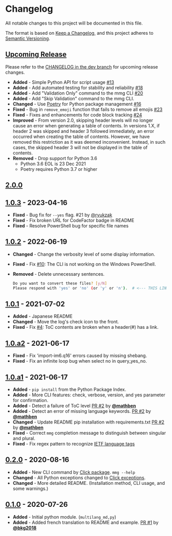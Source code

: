 # Changelog

All notable changes to this project will be documented in this file.

The format is based on [Keep a Changelog](https://keepachangelog.com/en/1.0.0/),
and this project adheres to [Semantic Versioning](https://semver.org/spec/v2.0.0.html).

<!--
알파벳 순서
Added 새로운 기능
Changed 기존 기능의 변경사항
Deprecated 곧 지워질 기능
Fixed 버그 픽스
Improved 기능 개선
Removed 지금 지워진 기능
Security 취약점이 있는 경우
-->

## [Upcoming Release][unreleased]

Please refer to the [CHANGELOG in the dev branch](https://github.com/ryul1206/multilingual-markdown/blob/dev/CHANGELOG.md) for upcoming release changes.

- **Added** - Simple Python API for script usage [#13](https://github.com/ryul1206/multilingual-markdown/issues/13)
- **Added** - Add automated testing for stability and reliability [#18](https://github.com/ryul1206/multilingual-markdown/issues/18)
- **Added** - Add "Validation Only" command to the mmg CLI [#20](https://github.com/ryul1206/multilingual-markdown/issues/20)
- **Added** - Add "Skip Validation" command to the mmg CLI.
- **Changed** - Use [Poetry](https://python-poetry.org/) for Python package management [#16](https://github.com/ryul1206/multilingual-markdown/issues/16)
- **Fixed** - Bug in `remove_emoji` function that fails to remove all emojis [#23](https://github.com/ryul1206/multilingual-markdown/issues/23)
- **Fixed** - Fixes and enhancements for code block tracking [#24](https://github.com/ryul1206/multilingual-markdown/issues/24)
- **Improved** - From version 2.0, skipping header levels will no longer cause an error when generating a table of contents. In versions 1.X, if header 2 was skipped and header 3 followed immediately, an error occurred when creating the table of contents. However, we have removed this restriction as it was deemed inconvenient. Instead, in such cases, the skipped header 3 will not be displayed in the table of contents.
- **Removed** - Drop support for Python 3.6
  - Python 3.6 EOL is 23 Dec 2021
  - Poetry requires Python 3.7 or higher

## [2.0.0]

## [1.0.3] - 2023-04-16

- **Fixed** - Bug fix for `--yes` flag. #21 by [@ryukzak](https://github.com/ryukzak)
- **Fixed** - Fix broken URL for CodeFactor badge in README
- **Fixed** - Resolve PowerShell bug for specific file names

## [1.0.2] - 2022-06-19

- **Changed** - Change the verbosity level of some display information.
- **Fixed** - Fix [#10](https://github.com/ryul1206/multilingual-markdown/issues/10): The CLI is not working on the Windows PowerShell.
- **Removed** - Delete unnecessary sentences.

  ```sh
  Do you want to convert these files? [y/N]
  Please respond with 'yes' or 'no' (or 'y' or 'n').  # <--- THIS LINE WAS DELETED.
  ```

## [1.0.1] - 2021-07-02

- **Added** - Japanese README
- **Changed** - Move the log's check icon to the front.
- **Fixed** - Fix [#4](https://github.com/ryul1206/multilingual-markdown/issues/4): ToC contents are broken when a header(#) has a link.

## [1.0.a2] - 2021-06-17

- **Fixed** - Fix 'import-im6.q16' errors caused by missing shebang.
- **Fixed** - Fix an infinite loop bug when select no in query_yes_no.

## [1.0.a1] - 2021-06-17

- **Added** - `pip install` from the Python Package Index.
- **Added** - More CLI features: check, verbose, version, and yes parameter for confirmation.
- **Added** - Detect a failure of ToC level [PR #2](https://github.com/ryul1206/multilingual-markdown/pull/2) by [**@mathben**](https://github.com/mathben)
- **Added** - Detect an error of missing language keywords. [PR #2](https://github.com/ryul1206/multilingual-markdown/pull/2) by [**@mathben**](https://github.com/mathben)
- **Changed** - Update README pip installation with requirements.txt [PR #2](https://github.com/ryul1206/multilingual-markdown/pull/2) by [**@mathben**](https://github.com/mathben)
- **Fixed** - Correct `mmg` completion message to distinguish between singular and plural.
- **Fixed** - Fix regex pattern to recognize [IETF language tags](https://en.wikipedia.org/wiki/IETF_language_tag)

## [0.2.0] - 2020-08-16

- **Added** - New CLI command by [Click package](https://click.palletsprojects.com/en/7.x/). `mmg --help`
- **Changed** - All Python exceptions changed to [Click exceptions](https://click.palletsprojects.com/en/7.x/api/#exceptions).
- **Changed** - More detailed README. (Installation method, CLI usage, and some warnings.)

## [0.1.0] - 2020-07-26

- **Added** - Initial python module. (`multilang_md,py`)
- **Added** - Added french translation to README and example. [PR #1](https://github.com/ryul1206/multilingual-markdown/pull/1) by [**@bkg2018**](https://github.com/bkg2018)

[unreleased]: https://github.com/ryul1206/multilingual-markdown/compare/v2.0.0...develop
[2.0.0]: https://github.com/ryul1206/multilingual-markdown/releases/tag/v2.0.0
[1.0.3]: https://github.com/ryul1206/multilingual-markdown/releases/tag/v1.0.3
[1.0.2]: https://github.com/ryul1206/multilingual-markdown/releases/tag/v1.0.2
[1.0.1]: https://github.com/ryul1206/multilingual-markdown/releases/tag/v1.0.1
[1.0.a2]: https://github.com/ryul1206/multilingual-markdown/releases/tag/v1.0.a2
[1.0.a1]: https://github.com/ryul1206/multilingual-markdown/releases/tag/v1.0.a1
[0.2.0]: https://github.com/ryul1206/multilingual-markdown/releases/tag/v0.2.0
[0.1.0]: https://github.com/ryul1206/multilingual-markdown/releases/tag/v0.1.0
